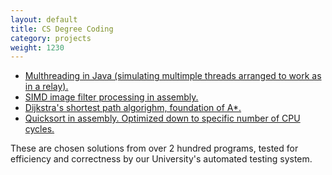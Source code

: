 ```yaml
---
layout: default
title: CS Degree Coding
category: projects
weight: 1230
---
```

* [Multhreading in Java (simulating multimple threads arranged to work as in a relay).](/code-samples/multithreading.java)  
* [SIMD image filter processing in assembly.](/code-samples/filter.asm)  
* [Dijkstra's shortest path algorighm, foundation of A*.](/code-samples/dijkstra.cpp)  
* [Quicksort in assembly. Optimized down to specific number of CPU cycles.](/code-samples/quicksort.asm)  

These are chosen solutions from over 2 hundred programs, tested for efficiency and correctness by our University's automated testing system.
